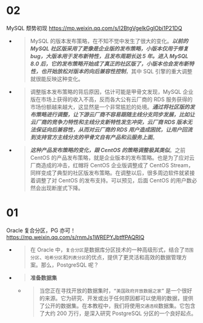 
# 02

MySQL 颓势初现 https://mp.weixin.qq.com/s/l2BtgVgelkGgIObi1P21DQ
- > MySQL 的版本发布策略，在不知不觉中发生了很大的变化。***以前的 MySQL 社区版采用了更像是企业版的发布策略，小版本仅用于修复 bug，大版本用于发布新特性，且发布周期长达 5 年。进入 MySQL 8.0 后，它的发布策略开始成了真正的社区版了，小版本也会发布新特性，也开始放松对版本的向后兼容性控制***，其中 SQL 引擎的重大调整就很能反映这种变化。
- > 调整版本发布策略的背后原因，估计可能是甲骨文发现，MySQL 企业版在市场上获得的收入不高，反而各大公有云厂商的 RDS 服务获得的市场份额越来越大，这显然是一个非常尴尬的处境。***通过将社区版的发布策略进行调整，让下游云厂商不容易跟随主线分支同步发展，比如让云厂商的竞争力特性和主线分支新特性发生冲突，云厂商 RDS 版本无法保证向后兼容性，从而对云厂商的 RDS 用户造成困扰，让用户回流到支持官方主线分支的甲骨文自有产品和云服务上面***。
- > ***这种产品发布策略的变化，跟 CentOS 的策略调整极其类似***。之前 CentOS 的产品发布策略，就是企业版本的发布策略。也是为了应对云厂商造成的冲击，红帽将 CentOS 企业版调整成了 CentOS Stream，同样变成了典型的社区版发布策略。在调整以后，很多周边软件就紧接着调整了对 CentOS 的发布支持。可以预见，后面 CentOS 的用户数必然会出现断崖式下降。

# 01

Oracle 复合分区，PG 亦可！ https://mp.weixin.qq.com/s/rnmJs1WREPYJbtffPAQRIQ
- > 在 Oracle 中，`复合分区`是数据库分区技术的一种高级形式，结合了`范围分区`、`哈希分区`和`列表分区`的优点，提供了更灵活和高效的数据管理方案。那么，PostgreSQL 呢？
- > **准备数据集**
  * > 当您正在寻找开放的数据集时，`“美国政府开放数据之家”` 是一个很好的来源。它为研究、开发或出于任何原因都可以使用的数据，提供了公开的数据集。在本教程中，我们将使用`交通违规`数据集。它包含了大约 200 万行，是深入研究 PostgreSQL 分区的一个良好起点。
